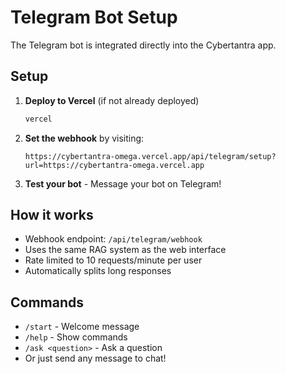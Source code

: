 # Telegram Bot Setup

The Telegram bot is integrated directly into the Cybertantra app.

## Setup

1. **Deploy to Vercel** (if not already deployed)
   ```bash
   vercel
   ```

2. **Set the webhook** by visiting:
   ```
   https://cybertantra-omega.vercel.app/api/telegram/setup?url=https://cybertantra-omega.vercel.app
   ```

3. **Test your bot** - Message your bot on Telegram!

## How it works

- Webhook endpoint: `/api/telegram/webhook`
- Uses the same RAG system as the web interface
- Rate limited to 10 requests/minute per user
- Automatically splits long responses

## Commands

- `/start` - Welcome message
- `/help` - Show commands
- `/ask <question>` - Ask a question
- Or just send any message to chat!